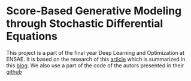 # Score-Based Generative Modeling through Stochastic Differential Equations

This project is a part of the final year Deep Learning and Optimization at ENSAE. It is based on the research of this [article](https://arxiv.org/abs/2011.13456) which is summarized in this [blog](https://yang-song.net/blog/2021/score/). We also use a part of the code of the autors presented in their [github](https://github.com/yang-song/score_sde_pytorch/blob/main/sampling.py)
 
